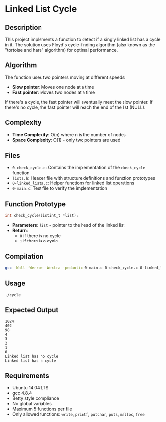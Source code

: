 # Linked List Cycle

## Description
This project implements a function to detect if a singly linked list has a cycle in it. The solution uses Floyd's cycle-finding algorithm (also known as the "tortoise and hare" algorithm) for optimal performance.

## Algorithm
The function uses two pointers moving at different speeds:
- **Slow pointer**: Moves one node at a time
- **Fast pointer**: Moves two nodes at a time

If there's a cycle, the fast pointer will eventually meet the slow pointer. If there's no cycle, the fast pointer will reach the end of the list (NULL).

## Complexity
- **Time Complexity**: O(n) where n is the number of nodes
- **Space Complexity**: O(1) - only two pointers are used

## Files
- `0-check_cycle.c`: Contains the implementation of the `check_cycle` function
- `lists.h`: Header file with structure definitions and function prototypes
- `0-linked_lists.c`: Helper functions for linked list operations
- `0-main.c`: Test file to verify the implementation

## Function Prototype
```c
int check_cycle(listint_t *list);
```
- **Parameters**: `list` - pointer to the head of the linked list
- **Return**:
  - `0` if there is no cycle
  - `1` if there is a cycle

## Compilation
```bash
gcc -Wall -Werror -Wextra -pedantic 0-main.c 0-check_cycle.c 0-linked_lists.c -o cycle
```

## Usage
```bash
./cycle
```

## Expected Output
```
1024
402
98
4
3
2
1
0
Linked list has no cycle
Linked list has a cycle
```

## Requirements
- Ubuntu 14.04 LTS
- gcc 4.8.4
- Betty style compliance
- No global variables
- Maximum 5 functions per file
- Only allowed functions: `write`, `printf`, `putchar`, `puts`, `malloc`, `free`